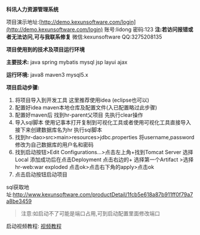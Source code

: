 **科讯人力资源管理系统**

项目演示地址:[http://demo.kexunsoftware.com/login](http://demo.kexunsoftware.com/login)
账号:lidong 密码:123
**注:若访问报错或者无法访问,可与我联系修复**
微信:kexunsoftware QQ:3275208135


**项目使用到的技术及项目运行环境**

**主要技术:**
java spring mybatis mysql jsp layui ajax

**运行环境:**
java8 maven3 mysql5.x

**项目启动步骤:**

1. 将项目导入到开发工具 这里推荐使用idea (eclipse也可以)
2. 配置好idea maven本地仓库及配置文件(入已配置略过此步骤)
3. 配置好maven后 找到hr-parent父项目 先执行clear操作 
4. 导入sql脚本 使用记事本打开复制到可视化工具或者使用可视化工具直接导入 接下来创建数据库名为hr 执行sql脚本
5. 找到hr-dao>src>main>resources>jdbc.properties 将username,password 修改为自己数据库的用户名和密码
6. 找到启动按钮>Edit Configurations...>点击左上角+找到Tomcat Server 选择Local
   添加成功后在点击Deployment 点击右边的+ 选择第一个Artifact >选择hr-web:war exploded 点击ok>点击右下角的apply>点击ok
7. 点击启动按钮启动项目

sql获取地址:http://www.kexunsoftware.com/productDetail/1fcb5e618a87b911ff0f79a7a8be3459

> 注意:如启动不了可能是端口占用,可到启动配置里面修改端口

启动视频教程: [视频教程](https://v.douyin.com/LW1pbj7/)








